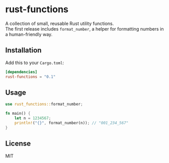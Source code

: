 # rust-functions

A collection of small, reusable Rust utility functions.  
The first release includes `format_number`, a helper for formatting numbers in a human-friendly way.

## Installation

Add this to your `Cargo.toml`:

```toml
[dependencies]
rust-functions = "0.1"
```

## Usage

```rust
use rust_functions::format_number;

fn main() {
    let n = 1234567;
    println!("{}", format_number(n)); // "001_234_567"
}
```

## License

MIT